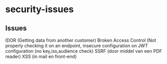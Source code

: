 # security-issues

## Issues
IDOR (Getting data from another customer)
Broken Access Control (Not properly checking it on an endpoint, insecure configuration on JWT configuration (no key,iss,audience check)
SSRF (door middel van een PDF reader)
XSS (in mail en front-end)

